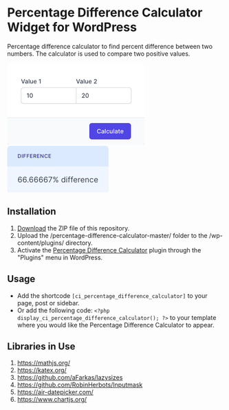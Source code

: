 # Percentage Difference Calculator Widget for WordPress

Percentage difference calculator to find percent difference between two numbers. The calculator is used to compare two positive values.

![Percentage Difference Calculator Input Form](/assets/images/screenshot-1.png "Percentage Difference Calculator Input Form")
![Percentage Difference Calculator Calculation Results](/assets/images/screenshot-2.png "Percentage Difference Calculator Calculation Results")

## Installation

1. [Download](https://github.com/pub-calculator-io/age-calculator/archive/refs/heads/master.zip) the ZIP file of this repository.
2. Upload the /percentage-difference-calculator-master/ folder to the /wp-content/plugins/ directory.
3. Activate the [Percentage Difference Calculator](https://www.calculator.io/percentage-difference-calculator/ "Percentage Difference Calculator Homepage") plugin through the "Plugins" menu in WordPress.

## Usage
* Add the shortcode `[ci_percentage_difference_calculator]` to your page, post or sidebar.
* Or add the following code: `<?php display_ci_percentage_difference_calculator(); ?>` to your template where you would like the Percentage Difference Calculator to appear.

## Libraries in Use
1. https://mathjs.org/
2. https://katex.org/
3. https://github.com/aFarkas/lazysizes
4. https://github.com/RobinHerbots/Inputmask
5. https://air-datepicker.com/
6. https://www.chartjs.org/
